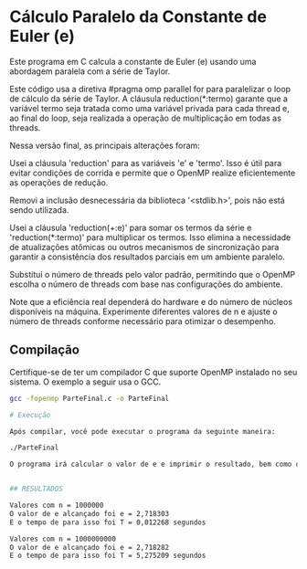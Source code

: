 # Cálculo Paralelo da Constante de Euler (e)

Este programa em C calcula a constante de Euler (e) usando uma abordagem paralela com a série de Taylor.

Este código usa a diretiva #pragma omp parallel for para paralelizar o loop de cálculo da série de Taylor. A cláusula reduction(*:termo) garante que a variável termo seja tratada como uma variável privada para cada thread e, ao final do loop, seja realizada a operação de multiplicação em todas as threads.

Nessa versão final, as principais alterações foram:

Usei a cláusula 'reduction' para as variáveis 'e' e 'termo'. Isso é útil para evitar condições de corrida e permite que o OpenMP realize eficientemente as operações de redução.

Removi a inclusão desnecessária da biblioteca '<stdlib.h>', pois não está sendo utilizada.

Usei a cláusula 'reduction(+:e)' para somar os termos da série e 'reduction(*:termo)' para multiplicar os termos. Isso elimina a necessidade de atualizações atômicas ou outros mecanismos de sincronização para garantir a consistência dos resultados parciais em um ambiente paralelo.

Substituí o número de threads pelo valor padrão, permitindo que o OpenMP escolha o número de threads com base nas configurações do ambiente.

Note que a eficiência real dependerá do hardware e do número de núcleos disponíveis na máquina. Experimente diferentes valores de n e ajuste o número de threads conforme necessário para otimizar o desempenho.

## Compilação

Certifique-se de ter um compilador C que suporte OpenMP instalado no seu sistema. O exemplo a seguir usa o GCC.

```bash
gcc -fopenmp ParteFinal.c -o ParteFinal

# Execução

Após compilar, você pode executar o programa da seguinte maneira:

./ParteFinal

O programa irá calcular o valor de e e imprimir o resultado, bem como o tempo total necessário para o cálculo.


## RESULTADOS

Valores com n = 1000000
O valor de e alcançado foi e = 2,718303
E o tempo de para isso foi T = 0,012268 segundos

Valores com n = 1000000000
O valor de e alcançado foi e = 2,718282
E o tempo de para isso foi T = 5,275209 segundos
